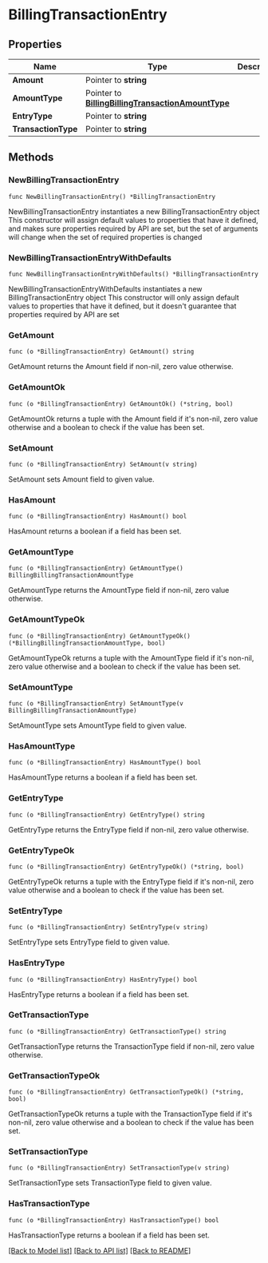 # BillingTransactionEntry

## Properties

Name | Type | Description | Notes
------------ | ------------- | ------------- | -------------
**Amount** | Pointer to **string** |  | [optional] 
**AmountType** | Pointer to [**BillingBillingTransactionAmountType**](BillingBillingTransactionAmountType.md) |  | [optional] 
**EntryType** | Pointer to **string** |  | [optional] 
**TransactionType** | Pointer to **string** |  | [optional] 

## Methods

### NewBillingTransactionEntry

`func NewBillingTransactionEntry() *BillingTransactionEntry`

NewBillingTransactionEntry instantiates a new BillingTransactionEntry object
This constructor will assign default values to properties that have it defined,
and makes sure properties required by API are set, but the set of arguments
will change when the set of required properties is changed

### NewBillingTransactionEntryWithDefaults

`func NewBillingTransactionEntryWithDefaults() *BillingTransactionEntry`

NewBillingTransactionEntryWithDefaults instantiates a new BillingTransactionEntry object
This constructor will only assign default values to properties that have it defined,
but it doesn't guarantee that properties required by API are set

### GetAmount

`func (o *BillingTransactionEntry) GetAmount() string`

GetAmount returns the Amount field if non-nil, zero value otherwise.

### GetAmountOk

`func (o *BillingTransactionEntry) GetAmountOk() (*string, bool)`

GetAmountOk returns a tuple with the Amount field if it's non-nil, zero value otherwise
and a boolean to check if the value has been set.

### SetAmount

`func (o *BillingTransactionEntry) SetAmount(v string)`

SetAmount sets Amount field to given value.

### HasAmount

`func (o *BillingTransactionEntry) HasAmount() bool`

HasAmount returns a boolean if a field has been set.

### GetAmountType

`func (o *BillingTransactionEntry) GetAmountType() BillingBillingTransactionAmountType`

GetAmountType returns the AmountType field if non-nil, zero value otherwise.

### GetAmountTypeOk

`func (o *BillingTransactionEntry) GetAmountTypeOk() (*BillingBillingTransactionAmountType, bool)`

GetAmountTypeOk returns a tuple with the AmountType field if it's non-nil, zero value otherwise
and a boolean to check if the value has been set.

### SetAmountType

`func (o *BillingTransactionEntry) SetAmountType(v BillingBillingTransactionAmountType)`

SetAmountType sets AmountType field to given value.

### HasAmountType

`func (o *BillingTransactionEntry) HasAmountType() bool`

HasAmountType returns a boolean if a field has been set.

### GetEntryType

`func (o *BillingTransactionEntry) GetEntryType() string`

GetEntryType returns the EntryType field if non-nil, zero value otherwise.

### GetEntryTypeOk

`func (o *BillingTransactionEntry) GetEntryTypeOk() (*string, bool)`

GetEntryTypeOk returns a tuple with the EntryType field if it's non-nil, zero value otherwise
and a boolean to check if the value has been set.

### SetEntryType

`func (o *BillingTransactionEntry) SetEntryType(v string)`

SetEntryType sets EntryType field to given value.

### HasEntryType

`func (o *BillingTransactionEntry) HasEntryType() bool`

HasEntryType returns a boolean if a field has been set.

### GetTransactionType

`func (o *BillingTransactionEntry) GetTransactionType() string`

GetTransactionType returns the TransactionType field if non-nil, zero value otherwise.

### GetTransactionTypeOk

`func (o *BillingTransactionEntry) GetTransactionTypeOk() (*string, bool)`

GetTransactionTypeOk returns a tuple with the TransactionType field if it's non-nil, zero value otherwise
and a boolean to check if the value has been set.

### SetTransactionType

`func (o *BillingTransactionEntry) SetTransactionType(v string)`

SetTransactionType sets TransactionType field to given value.

### HasTransactionType

`func (o *BillingTransactionEntry) HasTransactionType() bool`

HasTransactionType returns a boolean if a field has been set.


[[Back to Model list]](../README.md#documentation-for-models) [[Back to API list]](../README.md#documentation-for-api-endpoints) [[Back to README]](../README.md)


